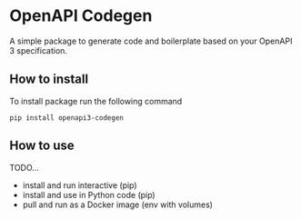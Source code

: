 # OpenAPI Codegen

A simple package to generate code and boilerplate based on your OpenAPI 3 specification.

## How to install

To install package run the following command

```
pip install openapi3-codegen
```

## How to use

TODO...

- install and run interactive (pip)
- install and use in Python code (pip)
- pull and run as a Docker image (env with volumes)